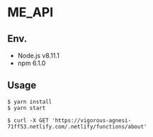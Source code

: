 # ME_API

## Env.

* Node.js v8.11.1
* npm 6.1.0

## Usage

```
$ yarn install
$ yarn start
```

```
$ curl -X GET 'https://vigorous-agnesi-71ff53.netlify.com/.netlify/functions/about'
```